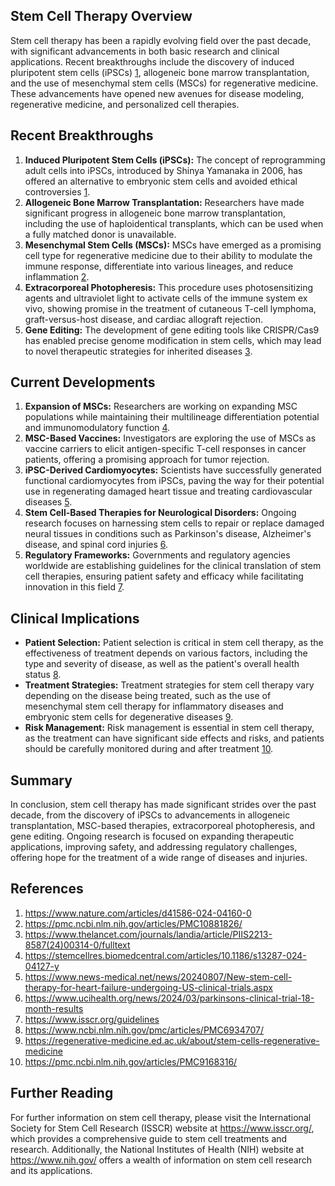 ## Stem Cell Therapy Overview
Stem cell therapy has been a rapidly evolving field over the past decade, with significant advancements in both basic research and clinical applications. Recent breakthroughs include the discovery of induced pluripotent stem cells (iPSCs) [1](https://www.nature.com/articles/d41586-024-04160-0), allogeneic bone marrow transplantation, and the use of mesenchymal stem cells (MSCs) for regenerative medicine. These advancements have opened new avenues for disease modeling, regenerative medicine, and personalized cell therapies.

## Recent Breakthroughs
1. **Induced Pluripotent Stem Cells (iPSCs):** The concept of reprogramming adult cells into iPSCs, introduced by Shinya Yamanaka in 2006, has offered an alternative to embryonic stem cells and avoided ethical controversies [1](https://www.nature.com/articles/d41586-024-04160-0).
2. **Allogeneic Bone Marrow Transplantation:** Researchers have made significant progress in allogeneic bone marrow transplantation, including the use of haploidentical transplants, which can be used when a fully matched donor is unavailable.
3. **Mesenchymal Stem Cells (MSCs):** MSCs have emerged as a promising cell type for regenerative medicine due to their ability to modulate the immune response, differentiate into various lineages, and reduce inflammation [2](https://pmc.ncbi.nlm.nih.gov/articles/PMC10881826/).
4. **Extracorporeal Photopheresis:** This procedure uses photosensitizing agents and ultraviolet light to activate cells of the immune system ex vivo, showing promise in the treatment of cutaneous T-cell lymphoma, graft-versus-host disease, and cardiac allograft rejection.
5. **Gene Editing:** The development of gene editing tools like CRISPR/Cas9 has enabled precise genome modification in stem cells, which may lead to novel therapeutic strategies for inherited diseases [3](https://www.thelancet.com/journals/landia/article/PIIS2213-8587(24)00314-0/fulltext).

## Current Developments
1. **Expansion of MSCs:** Researchers are working on expanding MSC populations while maintaining their multilineage differentiation potential and immunomodulatory function [4](https://stemcellres.biomedcentral.com/articles/10.1186/s13287-024-04127-y).
2. **MSC-Based Vaccines:** Investigators are exploring the use of MSCs as vaccine carriers to elicit antigen-specific T-cell responses in cancer patients, offering a promising approach for tumor rejection.
3. **iPSC-Derived Cardiomyocytes:** Scientists have successfully generated functional cardiomyocytes from iPSCs, paving the way for their potential use in regenerating damaged heart tissue and treating cardiovascular diseases [5](https://www.news-medical.net/news/20240807/New-stem-cell-therapy-for-heart-failure-undergoing-US-clinical-trials.aspx).
4. **Stem Cell-Based Therapies for Neurological Disorders:** Ongoing research focuses on harnessing stem cells to repair or replace damaged neural tissues in conditions such as Parkinson's disease, Alzheimer's disease, and spinal cord injuries [6](https://www.ucihealth.org/news/2024/03/parkinsons-clinical-trial-18-month-results).
5. **Regulatory Frameworks:** Governments and regulatory agencies worldwide are establishing guidelines for the clinical translation of stem cell therapies, ensuring patient safety and efficacy while facilitating innovation in this field [7](https://www.isscr.org/guidelines).

## Clinical Implications
* **Patient Selection:** Patient selection is critical in stem cell therapy, as the effectiveness of treatment depends on various factors, including the type and severity of disease, as well as the patient's overall health status [8](https://www.ncbi.nlm.nih.gov/pmc/articles/PMC6934707/).
* **Treatment Strategies:** Treatment strategies for stem cell therapy vary depending on the disease being treated, such as the use of mesenchymal stem cell therapy for inflammatory diseases and embryonic stem cells for degenerative diseases [9](https://regenerative-medicine.ed.ac.uk/about/stem-cells-regenerative-medicine).
* **Risk Management:** Risk management is essential in stem cell therapy, as the treatment can have significant side effects and risks, and patients should be carefully monitored during and after treatment [10](https://pmc.ncbi.nlm.nih.gov/articles/PMC9168316/).

## Summary
In conclusion, stem cell therapy has made significant strides over the past decade, from the discovery of iPSCs to advancements in allogeneic transplantation, MSC-based therapies, extracorporeal photopheresis, and gene editing. Ongoing research is focused on expanding therapeutic applications, improving safety, and addressing regulatory challenges, offering hope for the treatment of a wide range of diseases and injuries.

## References
1. https://www.nature.com/articles/d41586-024-04160-0
2. https://pmc.ncbi.nlm.nih.gov/articles/PMC10881826/
3. https://www.thelancet.com/journals/landia/article/PIIS2213-8587(24)00314-0/fulltext
4. https://stemcellres.biomedcentral.com/articles/10.1186/s13287-024-04127-y
5. https://www.news-medical.net/news/20240807/New-stem-cell-therapy-for-heart-failure-undergoing-US-clinical-trials.aspx
6. https://www.ucihealth.org/news/2024/03/parkinsons-clinical-trial-18-month-results
7. https://www.isscr.org/guidelines
8. https://www.ncbi.nlm.nih.gov/pmc/articles/PMC6934707/
9. https://regenerative-medicine.ed.ac.uk/about/stem-cells-regenerative-medicine
10. https://pmc.ncbi.nlm.nih.gov/articles/PMC9168316/

## Further Reading
For further information on stem cell therapy, please visit the International Society for Stem Cell Research (ISSCR) website at https://www.isscr.org/, which provides a comprehensive guide to stem cell treatments and research. Additionally, the National Institutes of Health (NIH) website at https://www.nih.gov/ offers a wealth of information on stem cell research and its applications.